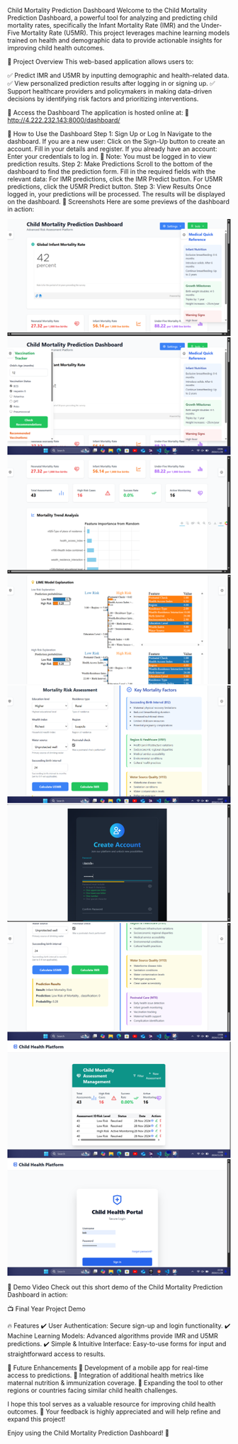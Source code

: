Child Mortality Prediction Dashboard
Welcome to the Child Mortality Prediction Dashboard, a powerful tool for analyzing and predicting child mortality rates, specifically the Infant Mortality Rate (IMR) and the Under-Five Mortality Rate (U5MR). This project leverages machine learning models trained on health and demographic data to provide actionable insights for improving child health outcomes.

📌 Project Overview
This web-based application allows users to:

✅ Predict IMR and U5MR by inputting demographic and health-related data.
✅ View personalized prediction results after logging in or signing up.
✅ Support healthcare providers and policymakers in making data-driven decisions by identifying risk factors and prioritizing interventions.

🚀 Access the Dashboard
The application is hosted online at:
🔗 http://4.222.232.143:8000/dashboard/

📝 How to Use the Dashboard
Step 1: Sign Up or Log In
Navigate to the dashboard.
If you are a new user:
Click on the Sign-Up button to create an account.
Fill in your details and register.
If you already have an account:
Enter your credentials to log in.
📌 Note: You must be logged in to view prediction results.
Step 2: Make Predictions
Scroll to the bottom of the dashboard to find the prediction form.
Fill in the required fields with the relevant data:
For IMR predictions, click the IMR Predict button.
For U5MR predictions, click the U5MR Predict button.
Step 3: View Results
Once logged in, your predictions will be processed.
The results will be displayed on the dashboard.
📸 Screenshots
Here are some previews of the dashboard in action:

![Screenshot 1](screenshots/1.png)
![Screenshot 2](screenshots/2.png)
![Screenshot 3](screenshots/3.png)
![Screenshot 4](screenshots/4.png)
![Screenshot 5](screenshots/5.png)
![Screenshot 6](screenshots/6.png)
![Screenshot 7](screenshots/7.png)
![Screenshot 8](screenshots/8.png)
![Screenshot 9](screenshots/9.png)


🎥 Demo Video
Check out this short demo of the Child Mortality Prediction Dashboard in action:

📺 Final Year Project Demo

🔥 Features
✔️ User Authentication: Secure sign-up and login functionality.
✔️ Machine Learning Models: Advanced algorithms provide IMR and U5MR predictions.
✔️ Simple & Intuitive Interface: Easy-to-use forms for input and straightforward access to results.

🚀 Future Enhancements
🔹 Development of a mobile app for real-time access to predictions.
🔹 Integration of additional health metrics like maternal nutrition & immunization coverage.
🔹 Expanding the tool to other regions or countries facing similar child health challenges.

I hope this tool serves as a valuable resource for improving child health outcomes.
📩 Your feedback is highly appreciated and will help refine and expand this project!

Enjoy using the Child Mortality Prediction Dashboard! 🎯
